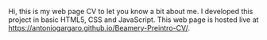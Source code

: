 Hi, this is my web page CV to let you know a bit about me. I developed this project in basic HTML5, CSS and JavaScript. This web page is hosted live at https://antoniogargaro.github.io/Beamery-Preintro-CV/.